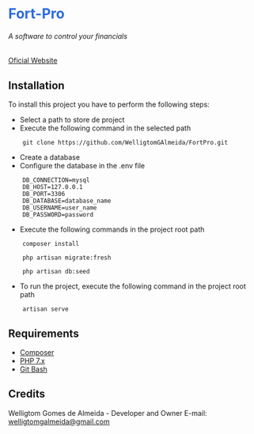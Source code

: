 <h1 style="color:#2c6be0;">Fort-Pro</h1>
<h6>A software to control your financials </h6>
<a href="http://expressdev.com.br" target="_blank">Oficial Website</a>
<br>

## Installation

To install this project you have to perform the following steps:
* Select a path to store de project
* Execute the following command in the selected path
```
    git clone https://github.com/WelligtomGAlmeida/FortPro.git
```
* Create a database
* Configure the database in the .env file
```
    DB_CONNECTION=mysql
    DB_HOST=127.0.0.1
    DB_PORT=3306
    DB_DATABASE=database_name
    DB_USERNAME=user_name
    DB_PASSWORD=password
```
* Execute the following commands in the project root path
```
    composer install
```
```
    php artisan migrate:fresh
```
```
    php artisan db:seed
```
* To run the project, execute the following command in the project root path
```
    artisan serve
```
## Requirements

* [Composer](https://getcomposer.org/download/)
* [PHP 7.x](https://www.php.net/downloads.php)
* [Git Bash](https://git-scm.com/downloads)

## Credits

Welligtom Gomes de Almeida - Developer and Owner
E-mail: welligtomgalmeida@gmail.com
